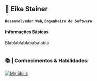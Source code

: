 ## 🚀  Eike Steiner

**`Desenvolvedor Web`, `Engenheiro de Software`**

#### Informações Básicas

Blablablablababalabla

#




### 📚 | Conhecimentos & Habilidades:

[![My Skills](https://skillicons.dev/icons?i=html,css)](https://skillicons.dev)

#

<!--
**eikesteiner/eikesteiner** is a ✨ _special_ ✨ repository because its `README.md` (this file) appears on your GitHub profile.

Here are some ideas to get you started:

- 🔭 I’m currently working on ...
- 🌱 I’m currently learning ...
- 👯 I’m looking to collaborate on ...
- 🤔 I’m looking for help with ...
- 💬 Ask me about ...
- 📫 How to reach me: ...
- 😄 Pronouns: ...
- ⚡ Fun fact: ...
-->

